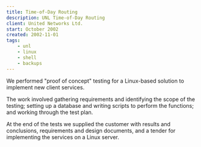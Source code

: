 ```yaml
---
title: Time-of-Day Routing
description: UNL Time-of-Day Routing
client: United Networks Ltd.
start: October 2002
created: 2002-11-01
tags:
    - unl
    - linux
    - shell
    - backups
---
```



We performed "proof of concept" testing for a Linux-based solution to
implement new client services. 

<!--more-->

The work involved gathering requirements and identifying the scope of the
testing; setting up a database and writing scripts to perform the
functions; and working through the test plan.

At the end of the tests we supplied the customer
with results and conclusions, requirements and 
design documents, and a tender for implementing the services on a Linux
server.
